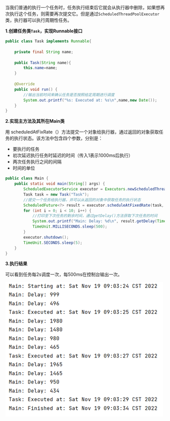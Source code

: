当我们普通的执行一个任务时，任务执行结束后它就会从执行器中删除，如果想再次执行这个任务，则需要再次提交它。但是通过`ScheduledThreadPoolExecutor`类，执行器可以执行周期性任务。

**1.创建任务类`Task`，实现Runnable接口**

```java
public class Task implements Runnable{

    private final String name;

    public Task(String name){
        this.name=name;
    }

    @Override
    public void run() {
        //输出当前时间来确认任务是否按照给定周期进行调度
        System.out.printf("%s: Executed at: %s\n",name,new Date());
    }
}

```

**2.实现主方法及其所在Main类**

用 scheduledAtFixRate（）方法提交一个对象给执行器，通过返回的对象获取任务的执行状态。该方法中包含四个参数，分别是：

- 要执行的任务
- 初次延迟执行任务时延迟的时间（传入1表示1000ms后执行）
- 两次任务执行之间的间隔
- 时间的单位

```java
public class Main {
    public static void main(String[] args) {
        ScheduledExecutorService executor = Executors.newScheduledThreadPool(1);
        Task task = new Task("Task");
        //提交一个任务给执行器，并可以从返回的对象中获取任务的执行状态
        ScheduledFuture<?> result = executor.scheduleAtFixedRate(task, 1, 2, TimeUnit.SECONDS);
        for (int i = 0; i < 10; i++) {
            //打印至下次任务的剩余时间，通过getDelay()方法获取下次任务的时间
            System.out.printf("Main: Delay: %d\n", result.getDelay(TimeUnit.MILLISECONDS));
            TimeUnit.MILLISECONDS.sleep(500);
        }
        executor.shutdown();
        TimeUnit.SECONDS.sleep(5);
    }
}

```

**3.执行结果**

可以看到任务每2s调度一次，每500ms在控制台输出一次。

![chp5-1.png](../img/chp5/1.png)